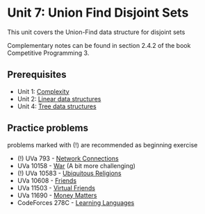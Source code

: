 # Unit 7: Union Find Disjoint Sets
This unit covers the Union-Find data structure for disjoint sets

Complementary notes can be found in section 2.4.2 of the book Competitive Programming 3.

## Prerequisites

- Unit 1: [Complexity](../01-complexity)
- Unit 2: [Linear data structures](../02-linear-struct)
- Unit 4: [Tree data structures](../04-trees)

## Practice problems

problems marked with (!) are recommended as beginning exercise

- (!) UVa 793 - [Network Connections](https://uva.onlinejudge.org/external/7/793.pdf)
- UVa 10158 - [War](https://uva.onlinejudge.org/external/101/10158.pdf) (A bit more challenging)
- (!) UVa 10583 - [Ubiquitous Religions](https://uva.onlinejudge.org/external/105/10583.pdf)
- UVa 10608 - [Friends](https://uva.onlinejudge.org/external/106/10608.pdf)
- UVa 11503 - [Virtual Friends](https://uva.onlinejudge.org/external/115/11503.pdf)
- UVa 11690 - [Money Matters](https://uva.onlinejudge.org/external/116/11690.pdf)
- CodeForces 278C - [Learning Languages](http://www.codeforces.com/contest/278/problem/C)
